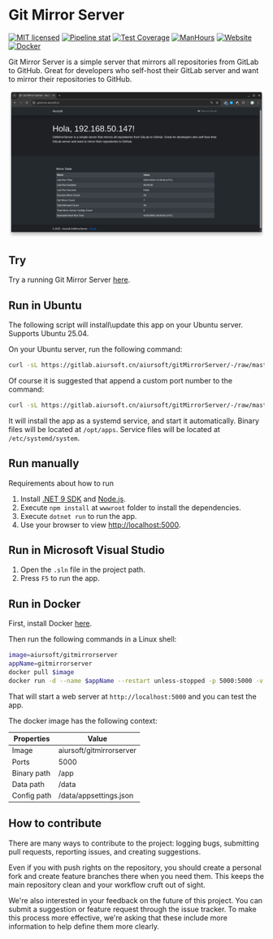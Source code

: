 # Git Mirror Server

[![MIT licensed](https://img.shields.io/badge/license-MIT-blue.svg)](https://gitlab.aiursoft.cn/aiursoft/gitMirrorServer/-/blob/master/LICENSE)
[![Pipeline stat](https://gitlab.aiursoft.cn/aiursoft/gitMirrorServer/badges/master/pipeline.svg)](https://gitlab.aiursoft.cn/aiursoft/gitMirrorServer/-/pipelines)
[![Test Coverage](https://gitlab.aiursoft.cn/aiursoft/gitMirrorServer/badges/master/coverage.svg)](https://gitlab.aiursoft.cn/aiursoft/gitMirrorServer/-/pipelines)
[![ManHours](https://manhours.aiursoft.cn/r/gitlab.aiursoft.cn/aiursoft/gitMirrorServer.svg)](https://gitlab.aiursoft.cn/aiursoft/gitMirrorServer/-/commits/master?ref_type=heads)
[![Website](https://img.shields.io/website?url=https%3A%2F%2FgitMirror.aiursoft.cn%2F)](https://gitmirror.aiursoft.cn)
[![Docker](https://img.shields.io/docker/pulls/aiursoft/gitmirrorserver.svg)](https://hub.docker.com/r/aiursoft/gitmirrorserver)

Git Mirror Server is a simple server that mirrors all repositories from GitLab to GitHub. Great for developers who self-host their GitLab server and want to mirror their repositories to GitHub.

![overview](./screenshot.png)

## Try

Try a running Git Mirror Server [here](https://gitMirror.aiursoft.cn).

## Run in Ubuntu

The following script will install\update this app on your Ubuntu server. Supports Ubuntu 25.04.

On your Ubuntu server, run the following command:

```bash
curl -sL https://gitlab.aiursoft.cn/aiursoft/gitMirrorServer/-/raw/master/install.sh | sudo bash
```

Of course it is suggested that append a custom port number to the command:

```bash
curl -sL https://gitlab.aiursoft.cn/aiursoft/gitMirrorServer/-/raw/master/install.sh | sudo bash -s 8080
```

It will install the app as a systemd service, and start it automatically. Binary files will be located at `/opt/apps`. Service files will be located at `/etc/systemd/system`.

## Run manually

Requirements about how to run

1. Install [.NET 9 SDK](http://dot.net/) and [Node.js](https://nodejs.org/).
2. Execute `npm install` at `wwwroot` folder to install the dependencies.
3. Execute `dotnet run` to run the app.
4. Use your browser to view [http://localhost:5000](http://localhost:5000).

## Run in Microsoft Visual Studio

1. Open the `.sln` file in the project path.
2. Press `F5` to run the app.

## Run in Docker

First, install Docker [here](https://docs.docker.com/get-docker/).

Then run the following commands in a Linux shell:

```bash
image=aiursoft/gitmirrorserver
appName=gitmirrorserver
docker pull $image
docker run -d --name $appName --restart unless-stopped -p 5000:5000 -v /var/www/$appName:/data $image
```

That will start a web server at `http://localhost:5000` and you can test the app.

The docker image has the following context:

| Properties  | Value                           |
|-------------|---------------------------------|
| Image       | aiursoft/gitmirrorserver        |
| Ports       | 5000                            |
| Binary path | /app                            |
| Data path   | /data                           |
| Config path | /data/appsettings.json          |

## How to contribute

There are many ways to contribute to the project: logging bugs, submitting pull requests, reporting issues, and creating suggestions.

Even if you with push rights on the repository, you should create a personal fork and create feature branches there when you need them. This keeps the main repository clean and your workflow cruft out of sight.

We're also interested in your feedback on the future of this project. You can submit a suggestion or feature request through the issue tracker. To make this process more effective, we're asking that these include more information to help define them more clearly.
